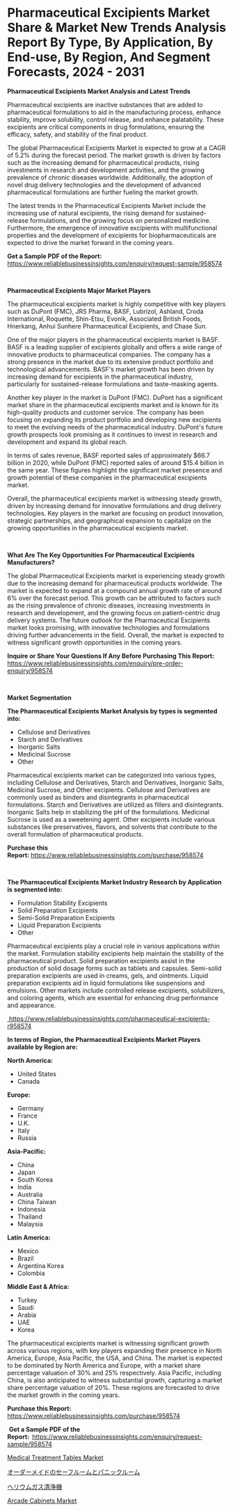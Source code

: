 <p><h1>Pharmaceutical Excipients Market Share & Market New Trends Analysis Report By Type, By Application, By End-use, By Region, And Segment Forecasts, 2024 - 2031</h1></p><p><strong>Pharmaceutical Excipients Market Analysis and Latest Trends</strong></p>
<p><p>Pharmaceutical excipients are inactive substances that are added to pharmaceutical formulations to aid in the manufacturing process, enhance stability, improve solubility, control release, and enhance palatability. These excipients are critical components in drug formulations, ensuring the efficacy, safety, and stability of the final product.</p><p>The global Pharmaceutical Excipients Market is expected to grow at a CAGR of 5.2% during the forecast period. The market growth is driven by factors such as the increasing demand for pharmaceutical products, rising investments in research and development activities, and the growing prevalence of chronic diseases worldwide. Additionally, the adoption of novel drug delivery technologies and the development of advanced pharmaceutical formulations are further fueling the market growth.</p><p>The latest trends in the Pharmaceutical Excipients Market include the increasing use of natural excipients, the rising demand for sustained-release formulations, and the growing focus on personalized medicine. Furthermore, the emergence of innovative excipients with multifunctional properties and the development of excipients for biopharmaceuticals are expected to drive the market forward in the coming years.</p></p>
<p><strong>Get a Sample PDF of the Report:&nbsp;</strong> <a href="https://www.reliablebusinessinsights.com/enquiry/request-sample/958574">https://www.reliablebusinessinsights.com/enquiry/request-sample/958574</a></p>
<p>&nbsp;</p>
<p><strong>Pharmaceutical Excipients Major Market Players</strong></p>
<p><p>The pharmaceutical excipients market is highly competitive with key players such as DuPont (FMC), JRS Pharma, BASF, Lubrizol, Ashland, Croda International, Roquette, Shin-Etsu, Evonik, Associated British Foods, Hnerkang, Anhui Sunhere Pharmaceutical Excipients, and Chase Sun. </p><p>One of the major players in the pharmaceutical excipients market is BASF. BASF is a leading supplier of excipients globally and offers a wide range of innovative products to pharmaceutical companies. The company has a strong presence in the market due to its extensive product portfolio and technological advancements. BASF's market growth has been driven by increasing demand for excipients in the pharmaceutical industry, particularly for sustained-release formulations and taste-masking agents.</p><p>Another key player in the market is DuPont (FMC). DuPont has a significant market share in the pharmaceutical excipients market and is known for its high-quality products and customer service. The company has been focusing on expanding its product portfolio and developing new excipients to meet the evolving needs of the pharmaceutical industry. DuPont's future growth prospects look promising as it continues to invest in research and development and expand its global reach.</p><p>In terms of sales revenue, BASF reported sales of approximately $66.7 billion in 2020, while DuPont (FMC) reported sales of around $15.4 billion in the same year. These figures highlight the significant market presence and growth potential of these companies in the pharmaceutical excipients market.</p><p>Overall, the pharmaceutical excipients market is witnessing steady growth, driven by increasing demand for innovative formulations and drug delivery technologies. Key players in the market are focusing on product innovation, strategic partnerships, and geographical expansion to capitalize on the growing opportunities in the pharmaceutical excipients market.</p></p>
<p>&nbsp;</p>
<p><strong>What Are The Key Opportunities For Pharmaceutical Excipients Manufacturers?</strong></p>
<p><p>The global Pharmaceutical Excipients market is experiencing steady growth due to the increasing demand for pharmaceutical products worldwide. The market is expected to expand at a compound annual growth rate of around 6% over the forecast period. This growth can be attributed to factors such as the rising prevalence of chronic diseases, increasing investments in research and development, and the growing focus on patient-centric drug delivery systems. The future outlook for the Pharmaceutical Excipients market looks promising, with innovative technologies and formulations driving further advancements in the field. Overall, the market is expected to witness significant growth opportunities in the coming years.</p></p>
<p><strong>Inquire or Share Your Questions If Any Before Purchasing This Report:</strong> <a href="https://www.reliablebusinessinsights.com/enquiry/pre-order-enquiry/958574">https://www.reliablebusinessinsights.com/enquiry/pre-order-enquiry/958574</a></p>
<p>&nbsp;</p>
<p><strong>Market Segmentation</strong></p>
<p><strong>The Pharmaceutical Excipients Market Analysis by types is segmented into:</strong></p>
<p><ul><li>Cellulose and Derivatives</li><li>Starch and Derivatives</li><li>Inorganic Salts</li><li>Medicinal Sucrose</li><li>Other</li></ul></p>
<p><p>Pharmaceutical excipients market can be categorized into various types, including Cellulose and Derivatives, Starch and Derivatives, Inorganic Salts, Medicinal Sucrose, and Other excipients. Cellulose and Derivatives are commonly used as binders and disintegrants in pharmaceutical formulations. Starch and Derivatives are utilized as fillers and disintegrants. Inorganic Salts help in stabilizing the pH of the formulations. Medicinal Sucrose is used as a sweetening agent. Other excipients include various substances like preservatives, flavors, and solvents that contribute to the overall formulation of pharmaceutical products.</p></p>
<p><strong>Purchase this Report:&nbsp;</strong><a href="https://www.reliablebusinessinsights.com/purchase/958574">https://www.reliablebusinessinsights.com/purchase/958574</a></p>
<p>&nbsp;</p>
<p><strong>The Pharmaceutical Excipients Market Industry Research by Application is segmented into:</strong></p>
<p><ul><li>Formulation Stability Excipients</li><li>Solid Preparation Excipients</li><li>Semi-Solid Preparation Excipients</li><li>Liquid Preparation Excipients</li><li>Other</li></ul></p>
<p><p>Pharmaceutical excipients play a crucial role in various applications within the market. Formulation stability excipients help maintain the stability of the pharmaceutical product. Solid preparation excipients assist in the production of solid dosage forms such as tablets and capsules. Semi-solid preparation excipients are used in creams, gels, and ointments. Liquid preparation excipients aid in liquid formulations like suspensions and emulsions. Other markets include controlled release excipients, solubilizers, and coloring agents, which are essential for enhancing drug performance and appearance.</p></p>
<p><a href="https://www.reliablebusinessinsights.com/pharmaceutical-excipients-r958574">&nbsp;https://www.reliablebusinessinsights.com/pharmaceutical-excipients-r958574</a></p>
<p><strong>In terms of Region, the Pharmaceutical Excipients Market Players available by Region are:</strong></p>
<p>
    <p> <strong> North America: </strong>
        <ul>
            <li>United States</li>
            <li>Canada</li>
        </ul>
        </p> 
    <p> <strong> Europe: </strong>
        <ul>
            <li>Germany</li>
            <li>France</li>
            <li>U.K.</li>
            <li>Italy</li>
            <li>Russia</li>
        </ul>
        </p> 
    <p> <strong> Asia-Pacific: </strong>
        <ul>
            <li>China</li>
            <li>Japan</li>
            <li>South Korea</li>
            <li>India</li>
            <li>Australia</li>
            <li>China Taiwan</li>
            <li>Indonesia</li>
            <li>Thailand</li>
            <li>Malaysia</li>
        </ul>
        </p> 
    <p> <strong> Latin America: </strong>
        <ul>
            <li>Mexico</li>
            <li>Brazil</li>
            <li>Argentina Korea</li>
            <li>Colombia</li>
        </ul>
        </p> 
    <p> <strong> Middle East & Africa: </strong>
        <ul>
            <li>Turkey</li>
            <li>Saudi</li>
            <li>Arabia</li>
            <li>UAE</li>
            <li>Korea</li>
        </ul>
    </p>
    </p>
<p><p>The pharmaceutical excipients market is witnessing significant growth across various regions, with key players expanding their presence in North America, Europe, Asia Pacific, the USA, and China. The market is expected to be dominated by North America and Europe, with a market share percentage valuation of 30% and 25% respectively. Asia Pacific, including China, is also anticipated to witness substantial growth, capturing a market share percentage valuation of 20%. These regions are forecasted to drive the market growth in the coming years.</p></p>
<p><strong>Purchase this Report: </strong><a href="https://www.reliablebusinessinsights.com/purchase/958574">https://www.reliablebusinessinsights.com/purchase/958574</a></p>
<p>&nbsp;<strong>Get a Sample PDF of the Report:&nbsp;&nbsp;</strong><a href="https://www.reliablebusinessinsights.com/enquiry/request-sample/958574">https://www.reliablebusinessinsights.com/enquiry/request-sample/958574</a></p>
<p><strong></strong></p>
<p><p><a href="https://github.com/kumertitash/Market-Research-Report-List-1/blob/main/medical-treatment-tables-market.md">Medical Treatment Tables Market</a></p><p><a href="https://github.com/alyle7648/Market-Research-Report-List-2/blob/main/7773008178107.md">オーダーメイドのセーフルームとパニックルーム</a></p><p><a href="https://github.com/SantosDicki04/Market-Research-Report-List-2/blob/main/4338237178106.md">ヘリウムガス清浄機</a></p><p><a href="https://github.com/huqhwmcs55/Market-Research-Report-List-1/blob/main/arcade-cabinets-market.md">Arcade Cabinets Market</a></p></p>